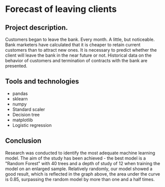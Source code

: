 # Forecast of leaving clients

## Project description.
Customers began to leave the bank. Every month. A little, but noticeable. Bank marketers have calculated that it is cheaper to retain current customers than to attract new ones.
It is necessary to predict whether the client will leave the bank in the near future or not. Historical data on the behavior of customers and termination of contracts with the bank are presented.
## Tools and technologies
* pandas
* sklearn
* numpy
* Standard scaler
* Decision tree
* matplotlib
* Logistic regression
## Conclusion
Research was conducted to identify the most adequate machine learning model. The aim of the study has been achieved - the best model is a "Random Forest" with 40 trees and a depth of study of 12 when training the model on an enlarged sample. Relatively randomly, our model showed a good result, which is reflected in the graph above, the area under the curve is 0.85, surpassing the random model by more than one and a half times.

